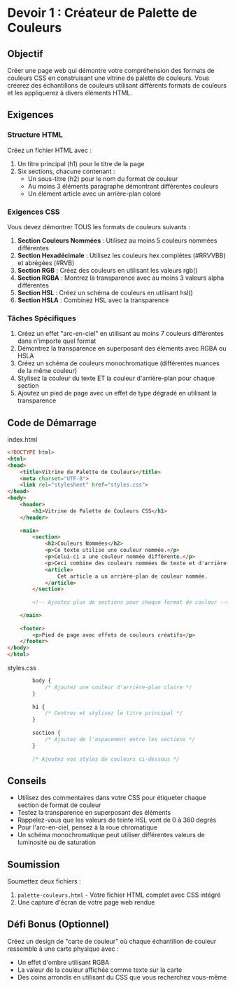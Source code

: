 # Devoir 1 : Créateur de Palette de Couleurs

## Objectif
Créer une page web qui démontre votre compréhension des formats de couleurs CSS en construisant une vitrine de palette de couleurs. Vous créerez des échantillons de couleurs utilisant différents formats de couleurs et les appliquerez à divers éléments HTML.

## Exigences

### Structure HTML
Créez un fichier HTML avec :
1. Un titre principal (h1) pour le titre de la page
2. Six sections, chacune contenant :
   - Un sous-titre (h2) pour le nom du format de couleur
   - Au moins 3 éléments paragraphe démontrant différentes couleurs
   - Un élément article avec un arrière-plan coloré

### Exigences CSS
Vous devez démontrer TOUS les formats de couleurs suivants :
1. **Section Couleurs Nommées** : Utilisez au moins 5 couleurs nommées différentes
2. **Section Hexadécimale** : Utilisez les couleurs hex complètes (#RRVVBB) et abrégées (#RVB)
3. **Section RGB** : Créez des couleurs en utilisant les valeurs rgb()
4. **Section RGBA** : Montrez la transparence avec au moins 3 valeurs alpha différentes
5. **Section HSL** : Créez un schéma de couleurs en utilisant hsl()
6. **Section HSLA** : Combinez HSL avec la transparence

### Tâches Spécifiques
1. Créez un effet "arc-en-ciel" en utilisant au moins 7 couleurs différentes dans n'importe quel format
2. Démontrez la transparence en superposant des éléments avec RGBA ou HSLA
3. Créez un schéma de couleurs monochromatique (différentes nuances de la même couleur)
4. Stylisez la couleur du texte ET la couleur d'arrière-plan pour chaque section
5. Ajoutez un pied de page avec un effet de type dégradé en utilisant la transparence

## Code de Démarrage

index.html
```html
<!DOCTYPE html>
<html>
<head>
    <title>Vitrine de Palette de Couleurs</title>
    <meta charset="UTF-8">
    <link rel="stylesheet" href="styles.css">
</head>
<body>
    <header>
        <h1>Vitrine de Palette de Couleurs CSS</h1>
    </header>
    
    <main>
        <section>
            <h2>Couleurs Nommées</h2>
            <p>Ce texte utilise une couleur nommée.</p>
            <p>Celui-ci a une couleur nommée différente.</p>
            <p>Ceci combine des couleurs nommées de texte et d'arrière-plan.</p>
            <article>
                Cet article a un arrière-plan de couleur nommée.
            </article>
        </section>
        
        <!-- Ajoutez plus de sections pour chaque format de couleur -->
        
    </main>
    
    <footer>
        <p>Pied de page avec effets de couleurs créatifs</p>
    </footer>
</body>
</html>
```

styles.css
```css
        body {
            /* Ajoutez une couleur d'arrière-plan claire */
        }
        
        h1 {
            /* Centrez et stylisez le titre principal */
        }
        
        section {
            /* Ajoutez de l'espacement entre les sections */
        }
        
        /* Ajoutez vos styles de couleurs ci-dessous */


```

## Conseils
- Utilisez des commentaires dans votre CSS pour étiqueter chaque section de format de couleur
- Testez la transparence en superposant des éléments
- Rappelez-vous que les valeurs de teinte HSL vont de 0 à 360 degrés
- Pour l'arc-en-ciel, pensez à la roue chromatique
- Un schéma monochromatique peut utiliser différentes valeurs de luminosité ou de saturation

## Soumission
Soumettez deux fichiers :
1. `palette-couleurs.html` - Votre fichier HTML complet avec CSS intégré
2. Une capture d'écran de votre page web rendue

## Défi Bonus (Optionnel)
Créez un design de "carte de couleur" où chaque échantillon de couleur ressemble à une carte physique avec :
- Un effet d'ombre utilisant RGBA
- La valeur de la couleur affichée comme texte sur la carte
- Des coins arrondis en utilisant du CSS que vous recherchez vous-même